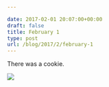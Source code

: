 ```yaml
---

date: 2017-02-01 20:07:00+00:00
draft: false
title: February 1
type: post
url: /blog/2017/2/february-1
---
```


There was a cookie.  


  
![](/images/2017-02-01-20172february-1/FullSizeRender.jpg)


